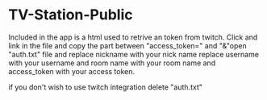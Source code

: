 # TV-Station-Public
Included in the app is a html used to retrive an token from twitch. Click and link in the file and copy the part between "access_token=" and "&"open "auth.txt" file and replace nickname with your nick name replace username with your username and room name with your room name and access_token with your access token.

if you don't wish to use twitch integration delete "auth.txt"

